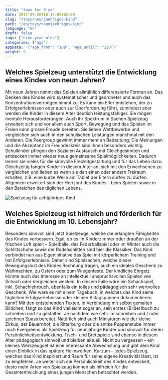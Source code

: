 ```yaml
---
title: "toys for 9 yo"
date: 2017-09-20T16:14:09+02:00
slug: "/toys/neunjaehriges-kind"
path: "/en/toys/neunjaehriges-kind"
language: "en"
draft: false
tags: ["nine-year-olds"]
categories: ["age"]
appData: '{"age_from": "108", "age_until": "120"}'
weight: 9
---
```


<h2>Welches Spielzeug unterstützt die Entwicklung eines Kindes von neun Jahren?</h2>

Mit neun Jahren nimmt das Spielen allmählich differenzierte Formen an. Das Denken des Kindes wird systematischer und geordneter und auch das Konzentrationsvermögen nimmt zu. Es kann ein Eifer entstehen, der zu Erfolgserlebnissen oder auch zur Überforderung führt, zumindest aber werden die Kinder in diesem Alter deutlich leistungsfähiger. Sie mögen mentale Herausforderungen. Auch ihr Spektrum in Sachen Spielzeug erweitert sich und vor allem auch Sport, Bewegung und das Spielen im Freien kann grosse Freude bereiten. Sie lieben Wettbewerbe und vergleichen sich auch in den schulischen Leistungen manchmal mit den Anderen. Die Peergroup gewinnt immer mehr an Bedeutung; Die Meinungen und die Akzeptanz im Freundeskreis sind ihnen besonders wichtig. Schulkinder pflegen den Sozialen Austausch mit Gleichgesinnten und entdecken immer wieder neue gemeinsame Spielmöglichkeiten. Dadurch lernen sie vieles für die sinnvolle Freizeitgestaltung und für das Leben dazu. Gleichzeitig fangen Kinder in diesem Alter an, sich mit den Erwachsenen zu vergleichen und lieben es wenn sie den einen oder andern Freiraum erhalten, z.B. eine kurze Weile am Tablet der Eltern surfen zu dürfen. Allgemein erweitert sich der Horizont des Kindes - beim Spielen sowie in den Bereichen des täglichen Lebens.

<img src="https://avatars2.githubusercontent.com/u/33005771?s=40&v=4" alt="Spielzeug für achtjähriges Kind" >

<h2>Welches Spielzeug ist hilfreich und förderlich für die Entwicklung im 10. Lebensjahr?</h2>

Besonders sinnvoll sind jetzt Spielzeuge, welche die erlangten Fähigkeiten des Kindes verbessern. Egal, ob es im Kinderzimmer oder draußen an der frischen Luft spielt – Spielbälle, das Federballspiel oder im Winter auch die Schlittschuhe sowie der Rodelschlitten sind hier die Klassiker. Das Kind verbindet nun aus Eigeninitiative das Spiel mit körperlichem Training und hat Erfolgserlebnisse. Daher sind Spielsachen, welche dieser Bewegungslust des Kindes Rechnung tragen, auch ein ideales Geschenk zu Weihnachten, zu Ostern oder zum Wiegenfeste. Der kindliche Ehrgeiz könnte auch das Interesse an intellektuell anspruchsvollen Spielen wie Schach oder dergleichen wecken. In diesem Falle wäre ein Schachspiel, inkl. Schachlehrbuch, ebenfalls ein tolles und pädagogisch sehr wertvolles Geschenk. Wie wäre es mit einem Tagebuch, in welches das Kind seine täglichen Erfolgserlebnisse oder kleinen Alltagspannen dokumentieren kann? Mit den entstehenden Texten, in Verbindung mit selbst gemalten Bildchen, fängt so das Kind vielleicht sogar an, sein erstes (Bilder)buch zu schreiben und zu gestalten. Je nachdem wie sehr im schreiben und / oder zeichnen Spass bereitet. Natürlich sind auch Miniaturen wie der kleine Zirkus, der Bauernhof, die Ritterburg oder die antike Puppenstube immer noch Evergreens als Spielzeug für neunjährige Kinder und sinnvoll für deren Persönlichkeitsentwicklung. Tisch- und Brettspiele sind ebenso in diesem Alter pädagogisch sinnvoll und bleiben aktuell. Nicht zu vergessen – ein kleines Werkzeugset ist eine interessante Abwechslung und gibt dem Kind einen Einblick in das spätere Heimwerken. Kurzum – jedes Spielzeug, welches das Kind inspiriert und Raum für seine eigene Kreativität lässt, ist zu empfehlen. Je weiter sich die Persönlichkeit des Kindes entwickelt, desto mehr Arten von Spielzeug können als hilfreich für die Gesamtentwicklung eines jungen Menschen betrachtet werden.